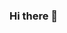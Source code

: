 ### Hi there 👋

<!--
[
### Hi there 👋, my name is Mohamed Mustaf Ahmed
#### A Data Scientist in Training
![A Data Scientist in Training](https://arturssmirnovs.github.io/github-profile-readme-generator/images/banner.png)


Skills: VUE JS / REACT / JS / HTML / CSS

- 🔭 I’m currently working on Machine Learning 
- 🌱 I’m currently learning Data Sceince 
- 👯 I’m looking to collaborate on ML  
- 🤔 I’m looking for help with Deployment 
- 📫 How to reach me: em 
- 😄 Pronouns: Hes 
- ⚡ Fun fact: znfjfrfergsjer 


[<img src='https://cdn.jsdelivr.net/npm/simple-icons@3.0.1/icons/github.svg' alt='github' height='40'>](https://github.com/momustafahmed)  

![GitHub stats](https://github-readme-stats.vercel.app/api?username=momustafahmed&show_icons=true)  

![GitHub metrics](https://metrics.lecoq.io/momustafahmed)  

![GitHub streak stats](https://streak-stats.demolab.com/?user=momustafahmed)  ](https://github.com/momustafahmed/)

